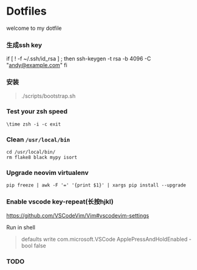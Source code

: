 # Dotfiles

welcome to my dotfile

### 生成ssh key
if [ ! -f ~/.ssh/id_rsa ] ; then
    ssh-keygen -t rsa -b 4096 -C "andy@example.com"
fi

### 安装

> ./scripts/bootstrap.sh


### Test your zsh speed

```
\time zsh -i -c exit
```

### Clean `/usr/local/bin`

```shell
cd /usr/local/bin/
rm flake8 black mypy isort
```

### Upgrade neovim virtualenv

```shell
pip freeze | awk -F '=' '{print $1}' | xargs pip install --upgrade
```

### Enable vscode key-repeat(长按hjkl)

https://github.com/VSCodeVim/Vim#vscodevim-settings

Run in shell

> defaults write com.microsoft.VSCode ApplePressAndHoldEnabled -bool false

### TODO
